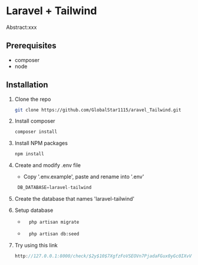 Laravel + Tailwind
===
Abstract:xxx

## Prerequisites
- composer
- node

## Installation
1. Clone the repo
    ```sh
    git clone https://github.com/GlobalStar1115/aravel_Tailwind.git
    ```

2. Install composer
    ```sh
    composer install
    ```
3. Install NPM packages
    ```sh
    npm install
    ```
4. Create and modify .env file
   - Copy '.env.example', paste and rename into '.env'
   ```js
    DB_DATABASE=laravel-tailwind
    ```
5. Create the database that names 'laravel-tailwind'
6. Setup database
    - ```sh
        php artisan migrate
        ```
    - ```sh
        php artisan db:seed
        ```
7. Try using this link
    ```js
    http://127.0.0.1:8000/check/$2y$10$7XgfzFoVSEOVn7PjadaFGux0yGc0IXvVBOXJN_kjqlQhk5Pqmd_ci
    ```